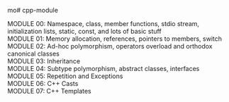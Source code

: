 mo# cpp-module

MODULE 00: Namespace, class, member functions, stdio stream, initialization lists, static, const, and lots of basic stuff
<br>
MODULE 01: Memory allocation, references, pointers to members, switch
<br>
MODULE 02: Ad-hoc polymorphism, operators overload and orthodox canonical classes
<br>
MODULE 03: Inheritance
<br>
MODULE 04: Subtype polymorphism, abstract classes, interfaces
<br>
MODULE 05: Repetition and Exceptions
<br>
MODULE 06: C++ Casts
<br>
MODULE 07: C++ Templates
